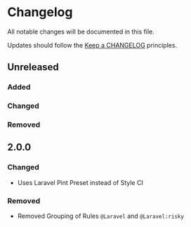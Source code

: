 # Changelog

All notable changes will be documented in this file.

Updates should follow the [Keep a CHANGELOG](http://keepachangelog.com/) principles.

## Unreleased

### Added
### Changed 
### Removed 

## 2.0.0

### Changed

- Uses Laravel Pint Preset instead of Style CI

### Removed

- Removed Grouping of Rules `@Laravel` and `@Laravel:risky`
